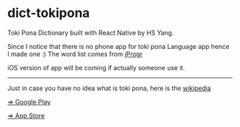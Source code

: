 # dict-tokipona
Toki Pona Dictionary built with React Native by HS Yang.

Since I notice that there is no phone app for toki pona Language app hence I made one :)
The word list comes from [jProgr](https://jprogr.github.io/TokiPonaDictionary/)

iOS version of app will be coming if actually someone use it.

---

Just in case you have no idea what is toki pona, here is the [wikipedia](https://en.wikipedia.org/wiki/Toki_Pona)

[=> Google Play](https://play.google.com/store/apps/details?id=com.yhhsuf.lipunimipitokipona&hl=en_NZ&gl=US)

[=> App Store](https://apps.apple.com/app/lipu-nimi/id1607786473)
